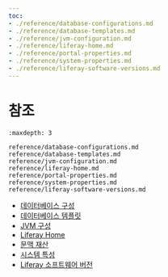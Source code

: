 ```yaml
---
toc:
- ./reference/database-configurations.md
- ./reference/database-templates.md
- ./reference/jvm-configuration.md
- ./reference/liferay-home.md
- ./reference/portal-properties.md
- ./reference/system-properties.md
- ./reference/liferay-software-versions.md
---
```

# 참조

```{toctree}
:maxdepth: 3

reference/database-configurations.md
reference/database-templates.md
reference/jvm-configuration.md
reference/liferay-home.md
reference/portal-properties.md
reference/system-properties.md
reference/liferay-software-versions.md
```

* [데이터베이스 구성](./reference/database-configurations.md)
* [데이터베이스 템플릿](./reference/database-templates.md)
* [JVM 구성](./reference/jvm-configuration.md)
* [Liferay Home](./reference/liferay-home.md)
* [문맥 재산](./reference/portal-properties.md)
* [시스템 특성](./reference/system-properties.md)
* [Liferay 소프트웨어 버전](./reference/liferay-software-versions.md)